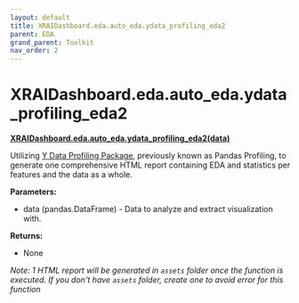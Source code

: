 ```yaml
---
layout: default
title: XRAIDashboard.eda.auto_eda.ydata_profiling_eda2
parent: EDA
grand_parent: Toolkit
nav_order: 2
---
```


# XRAIDashboard.eda.auto_eda.ydata_profiling_eda2
**[XRAIDashboard.eda.auto_eda.ydata_profiling_eda2(data)](https://github.com/gaberamolete/XRAIDashboard/blob/main/eda/auto_eda.py)**


Utilizing [Y Data Profiling Package](https://github.com/ydataai/ydata-profiling), previously known as Pandas Profiling, to generate one comprehensive HTML report containing EDA and statistics per features and the data as a whole.


**Parameters:**
- data (pandas.DataFrame) - Data to analyze and extract visualization with.

**Returns:**
- None

*Note: 1 HTML report will be generated in `assets` folder once the function is executed. If you don't have `assets` folder, create one to avoid error for this function*
